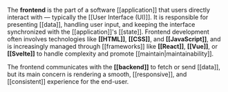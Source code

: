 The **frontend** is the part of a software [[application]] that users directly interact with — typically the [[User Interface (UI)]]. It is responsible for presenting [[data]], handling user input, and keeping the interface synchronized with the [[application]]'s [[state]]. Frontend development often involves technologies like **[[HTML]]**, **[[CSS]]**, and **[[JavaScript]]**, and is increasingly managed through [[frameworks]] like **[[React]]**, **[[Vue]]**, or **[[Svelte]]** to handle complexity and promote [[maintain|maintainability]].

The frontend communicates with the **[[backend]]** to fetch or send [[data]], but its main concern is rendering a smooth, [[responsive]], and [[consistent]] experience for the end-user.